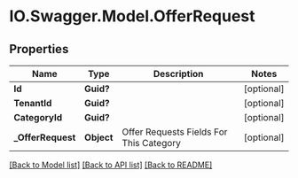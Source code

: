 # IO.Swagger.Model.OfferRequest
## Properties

Name | Type | Description | Notes
------------ | ------------- | ------------- | -------------
**Id** | **Guid?** |  | [optional] 
**TenantId** | **Guid?** |  | [optional] 
**CategoryId** | **Guid?** |  | [optional] 
**_OfferRequest** | **Object** | Offer Requests Fields For This Category | [optional] 

[[Back to Model list]](../README.md#documentation-for-models) [[Back to API list]](../README.md#documentation-for-api-endpoints) [[Back to README]](../README.md)

